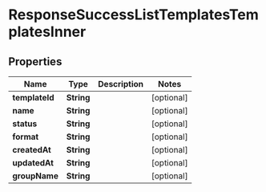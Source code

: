 

# ResponseSuccessListTemplatesTemplatesInner


## Properties

| Name | Type | Description | Notes |
|------------ | ------------- | ------------- | -------------|
|**templateId** | **String** |  |  [optional] |
|**name** | **String** |  |  [optional] |
|**status** | **String** |  |  [optional] |
|**format** | **String** |  |  [optional] |
|**createdAt** | **String** |  |  [optional] |
|**updatedAt** | **String** |  |  [optional] |
|**groupName** | **String** |  |  [optional] |



